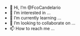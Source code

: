 - 👋 Hi, I’m @FcoCandelario
- 👀 I’m interested in ...
- 🌱 I’m currently learning ...
- 💞️ I’m looking to collaborate on ...
- 📫 How to reach me ...

<!---
FcoCandelario/FcoCandelario is a ✨ special ✨ repository because its `README.md` (this file) appears on your GitHub profile.
You can click the Preview link to take a look at your changes.
--->
